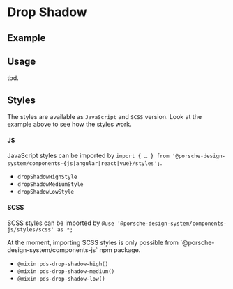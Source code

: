 # Drop Shadow

<TableOfContents></TableOfContents>

## Example

<Playground :frameworkMarkup="codeExample">
  <ExampleDesignTokensDropShadow />
</Playground>

## Usage

tbd.

## Styles

The styles are available as `JavaScript` and `SCSS` version. Look at the example above to see how the styles work.

#### JS

JavaScript styles can be imported by
`import { … } from '@porsche-design-system/components-{js|angular|react|vue}/styles';`.

- `dropShadowHighStyle`
- `dropShadowMediumStyle`
- `dropShadowLowStyle`

#### SCSS

SCSS styles can be imported by `@use '@porsche-design-system/components-js/styles/scss' as *;`

<p-inline-notification heading="Important note" state="warning" persistent="true">
 At the moment, importing SCSS styles is only possible from `@porsche-design-system/components-js` npm package.
</p-inline-notification>

- `@mixin pds-drop-shadow-high()`
- `@mixin pds-drop-shadow-medium()`
- `@mixin pds-drop-shadow-low()`

<script lang="ts">
import Vue from 'vue';
import Component from 'vue-class-component';
import { getDesignTokensDroshadowCodeSamples } from '@porsche-design-system/shared';
import ExampleDesignTokensDropShadow from '@/pages/patterns/design-tokens/example-drop-shadow.vue';

@Component({
  components: {
    ExampleDesignTokensDropShadow
  },
})
export default class Code extends Vue {
  codeExample = getDesignTokensDroshadowCodeSamples();
}
</script>
